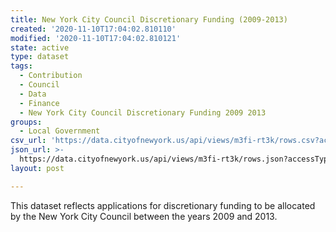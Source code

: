 ```yaml
---
title: New York City Council Discretionary Funding (2009-2013)
created: '2020-11-10T17:04:02.810110'
modified: '2020-11-10T17:04:02.810121'
state: active
type: dataset
tags:
  - Contribution
  - Council
  - Data
  - Finance
  - New York City Council Discretionary Funding 2009 2013
groups:
  - Local Government
csv_url: 'https://data.cityofnewyork.us/api/views/m3fi-rt3k/rows.csv?accessType=DOWNLOAD'
json_url: >-
  https://data.cityofnewyork.us/api/views/m3fi-rt3k/rows.json?accessType=DOWNLOAD
layout: post

---
```

This dataset reflects applications for discretionary funding to be allocated by the New York City Council between the years 2009 and 2013.
